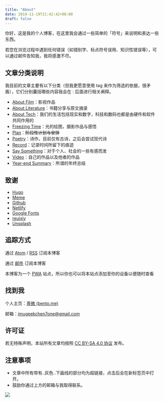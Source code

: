 ```yaml
---
title: "About"
date: 2019-11-19T21:42:42+08:00
draft: false
---
```


你好，这是我的个人博客，在这里我会通过一些简单的「符号」来说明和表达一些东西。

若您在浏览过程中遇到任何错误（如错别字、标点符号误用、知识性错误等），可以通过邮件告知我，我将感激不尽。

## 文章分类说明

我目前的文章主要有以下分类（但我更愿意使用 tag 来作为筛选的依据，很矛盾），它们分别囊括哪些内容我会在`：`后面进行相关阐释。

- [About Film](https://dawner.top/categories/about-film/)：影视作品
- [About Literature](https://dawner.top/categories/about-literature/)：书籍分享与原文摘录
- [About Tech](https://dawner.top/categories/about-tech/)：我们的生活包括现实和数字，科技和数码也都是由硬件和软件共同作用的
- [Freezing Time](https://dawner.top/categories/freezing-time/)：光的绘图，摄影作品与感悟
- [Plan](https://dawner.top/categories/plan/)：~~阶段性计划与安排~~
- [Poetry](https://dawner.top/categories/poetry/)：诗作，目前仅有古诗，之后会尝试现代诗
- [Record](https://dawner.top/categories/record/)：记录时间所留下的痕迹
- [Say Something](https://dawner.top/categories/say-something/)：对于个人、社会的一些有感而发
- [Video](https://dawner.top/categories/video/)：自己的作品以及他者的作品
- [Year-end Summary](https://dawner.top/categories/year-end-summary/)：所谓的年终总结

## 致谢

- [Hugo](https://gohugo.io/)
- [Meme](https://themes.gohugo.io/hugo-theme-meme/)
- [Github](https://github.com/)
- [Netlify](https://app.netlify.com/)
- [Google Fonts](https://fonts.google.com/)
- [reuixiy](https://io-oi.me/)
- [Unsplash](https://unsplash.com/)

## 追踪方式

通过 [Atom](https://dawner.top/atom.xml) / [RSS](https://dawner.top/rss.xml) 订阅本博客

通过 [邮件](http://eepurl.com/gZ4Djv) 订阅本博客

本博客为一个 [PWA](https://web.dev/progressive-web-apps/) 站点，所以你也可以将本站点添加至你的设备以便随时查看

## 找到我

个人主页：[熹微 (bento.me)](https://bento.me/xiwei)

邮箱：[jmugeekchen7one@gmail.com](https://mail.google.com/mail/u/0/?view=cm&fs=1&tf=1&source=mailto&to=jmugeekchen7one@gmail.com)

##  许可证

若无特殊声明，本站所有文章均按照 [CC BY-SA 4.0 协议](https://creativecommons.org/licenses/by-sa/4.0/) 发布。

## 注意事项

* 文章中所有带有..灰色..下画线的部分均为超链接，点击后会在新标签页中打开。
* 鼓励你通过上方的邮箱与我取得联系。



![](https://dawnblog-1300625500.cos.ap-guangzhou.myqcloud.com/images/20210527235410.png)